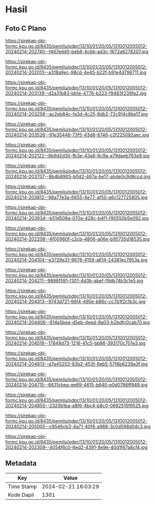 # Hasil

## Foto C Plano

https://sirekap-obj-formc.kpu.go.id/8435/pemilu/pdpr/13/10/01/20/05/1310012005012-20240214-202740--f467edd0-beb8-4cbb-ad3c-1672a6278207.jpg

https://sirekap-obj-formc.kpu.go.id/8435/pemilu/pdpr/13/10/01/20/05/1310012005012-20240214-202013--a318a9ec-98cd-4e45-b22f-b91e4d796711.jpg

https://sirekap-obj-formc.kpu.go.id/8435/pemilu/pdpr/13/10/01/20/05/1310012005012-20240214-203139--d2a31b83-bb1e-4776-b223-f9483f239fa2.jpg

https://sirekap-obj-formc.kpu.go.id/8435/pemilu/pdpr/13/10/01/20/05/1310012005012-20240214-203256--ac2eb84c-fa3d-4c25-8db2-72c914c6be17.jpg

https://sirekap-obj-formc.kpu.go.id/8435/pemilu/pdpr/13/10/01/20/05/1310012005012-20240214-203526--91e35446-73f5-43d8-8746-c2f225092aec.jpg

https://sirekap-obj-formc.kpu.go.id/8435/pemilu/pdpr/13/10/01/20/05/1310012005012-20240214-202122--8b9d2d30-fb3e-43a6-8c9a-a79daeb763e9.jpg

https://sirekap-obj-formc.kpu.go.id/8435/pemilu/pdpr/13/10/01/20/05/1310012005012-20240214-203707--8b4b8905-b0d2-467a-be17-abde0c9d8ccd.jpg

https://sirekap-obj-formc.kpu.go.id/8435/pemilu/pdpr/13/10/01/20/05/1310012005012-20240214-203812--98a77e3a-6655-4e77-af50-a6c127725805.jpg

https://sirekap-obj-formc.kpu.go.id/8435/pemilu/pdpr/13/10/01/20/05/1310012005012-20240214-203934--b51d508a-070a-428c-b4f1-f90550b5e092.jpg

https://sirekap-obj-formc.kpu.go.id/8435/pemilu/pdpr/13/10/01/20/05/1310012005012-20240214-202208--4f00960f-c2cb-4806-a06e-b95735d18535.jpg

https://sirekap-obj-formc.kpu.go.id/8435/pemilu/pdpr/13/10/01/20/05/1310012005012-20240214-204104--e3729e31-9678-4159-a614-24381ec7953a.jpg

https://sirekap-obj-formc.kpu.go.id/8435/pemilu/pdpr/13/10/01/20/05/1310012005012-20240214-204211--9896f591-f301-4d3b-abef-f9db74b3c1e5.jpg

https://sirekap-obj-formc.kpu.go.id/8435/pemilu/pdpr/13/10/01/20/05/1310012005012-20240214-204313--9743d721-66f4-495e-b86c-cc7b1f2c1b3c.jpg

https://sirekap-obj-formc.kpu.go.id/8435/pemilu/pdpr/13/10/01/20/05/1310012005012-20240214-204406--814a5bea-d5eb-4eed-9a03-b2bdfc0cab70.jpg

https://sirekap-obj-formc.kpu.go.id/8435/pemilu/pdpr/13/10/01/20/05/1310012005012-20240214-204516--17848d73-1216-41c5-bb86-393170c701e3.jpg

https://sirekap-obj-formc.kpu.go.id/8435/pemilu/pdpr/13/10/01/20/05/1310012005012-20240214-204613--d7a45253-63b2-453f-8eb5-57f8b6239a3f.jpg

https://sirekap-obj-formc.kpu.go.id/8435/pemilu/pdpr/13/10/01/20/05/1310012005012-20240214-204715--6631cbea-ee69-4615-b640-e0d0786ff949.jpg

https://sirekap-obj-formc.kpu.go.id/8435/pemilu/pdpr/13/10/01/20/05/1310012005012-20240214-204850--2320b1ba-a8f6-4bc4-b8c0-0692515f9525.jpg

https://sirekap-obj-formc.kpu.go.id/8435/pemilu/pdpr/13/10/01/20/05/1310012005012-20240214-205005--c9546cb3-4a71-40f8-a988-3c0d598d04c3.jpg

https://sirekap-obj-formc.kpu.go.id/8435/pemilu/pdpr/13/10/01/20/05/1310012005012-20240214-202309--4054f6c0-6ed2-4391-8e9e-40d1f67a8cf4.jpg


## Metadata

| Key        | Value               |
| ---------- | ------------------- |
| Time Stamp | 2024-02-21 16:03:29 |
| Kode Dapil | 1301                |



